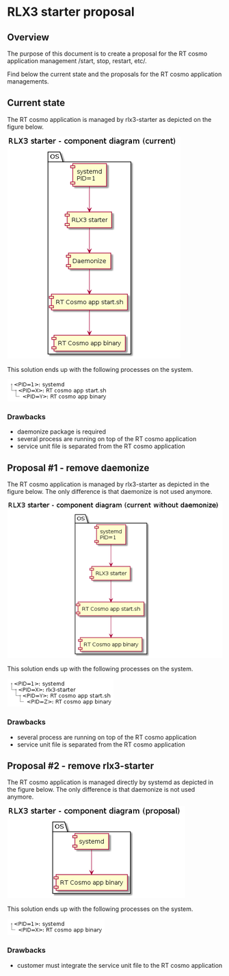 # RLX3 starter proposal

## Overview

The purpose of this document is to create a proposal for the RT cosmo application management /start, stop, restart, etc/.

Find below the current state and the proposals for the RT cosmo application managements.

## Current state

The RT cosmo application is managed by rlx3-starter as depicted on the figure below.

![RT cosmo current - components](0_rlx3-starter_component_current.png)

This solution ends up with the following processes on the system.

![RT cosmo current - process tree](0_rlx3-starter_tree_current.png)

### Drawbacks
- daemonize package is required
- several process are running on top of the RT cosmo application
- service unit file is separated from the RT cosmo application

## Proposal #1 - remove daemonize

The RT cosmo application is managed by rlx3-starter as depicted in the figure below. The only difference is that daemonize is not used anymore.

![RT cosmo proposal #1 - components](1_rlx3-starter_component_current_without_daemonize.png)

This solution ends up with the following processes on the system.

![RT cosmo current - process tree](1_rlx3-starter_tree_current_without_daemonize.png)

### Drawbacks
- several process are running on top of the RT cosmo application
- service unit file is separated from the RT cosmo application

## Proposal #2 - remove rlx3-starter

The RT cosmo application is managed directly by systemd as depicted in the figure below. The only difference is that daemonize is not used anymore.

![RT cosmo proposal #2 - components](2_rlx3-starter_component_proposal.png)

This solution ends up with the following processes on the system.

![RT cosmo proposal #2 - process tree](2_rlx3-starter_tree_proposal.png)

### Drawbacks
- customer must integrate the service unit file to the RT cosmo application

